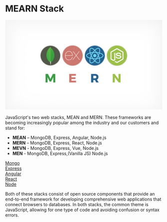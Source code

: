 # MEARN Stack
![mern](https://github.com/musikito/mern/blob/master/Blog-Article-MERN-Stack.jpg)

JavaScript's two web stacks, MEAN and MERN. These frameworks are becoming increasingly popular among the industry and our customers and stand for:</br>

* **MEAN** – MongoDB, Express, Angular, Node.js
* **MERN** – MongoDB, Express, React, Node.js</br>
* **MEVN** - MongoDB, Express, Vue, Node.js</br>
* **MEN** - MongoDB, Express,(Vanilla JS) Node.js</br>

[Mongo](https://www.mongodb.com/)</br>
[Express](https://expressjs.com/)</br>
[Angular](https://angular.io/)</br>
[React](https://reactjs.org/)</br>
[Node](https://nodejs.org/en/)</br>


Both of these stacks consist of open source components that provide an end-to-end framework for developing comprehensive web applications that connect browsers to databases. In both stacks, the common theme is JavaScript, allowing for one type of code and avoiding confusion or syntax errors.